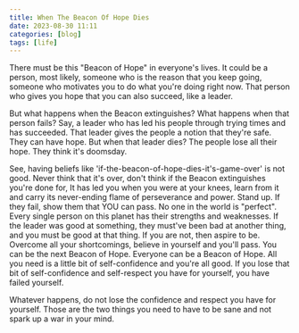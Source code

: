 ```yaml
---
title: When The Beacon Of Hope Dies
date: 2023-08-30 11:11
categories: [blog]
tags: [life]
---
```


There must be this "Beacon of Hope" in everyone's lives. It could be a person, most likely, someone who is the reason that you keep going, someone who motivates you to do what you're doing right now. That person who gives you hope that you can also succeed, like a leader.

But what happens when the Beacon extinguishes? What happens when that person fails? Say, a leader who has led his people through trying times and has succeeded. That leader gives the people a notion that they're safe. They can have hope. But when that leader dies? The people lose all their hope. They think it's doomsday.

See, having beliefs like 'if-the-beacon-of-hope-dies-it's-game-over' is not good. Never think that it's over, don't think if the Beacon extinguishes you're done for, It has led you when you were at your knees, learn from it and carry its never-ending flame of perseverance and power. Stand up. If they fail, show them that YOU can pass. No one in the world is "perfect". Every single person on this planet has their strengths and weaknesses. If the leader was good at something, they must've been bad at another thing, and you must be good at that thing. If you are not, then aspire to be. Overcome all your shortcomings, believe in yourself and you'll pass. You can be the next Beacon of Hope. Everyone can be a Beacon of Hope. All you need is a little bit of self-confidence and you're all good. If you lose that bit of self-confidence and self-respect you have for yourself, you have failed yourself.

Whatever happens, do not lose the confidence and respect you have for yourself. Those are the two things you need to have to be sane and not spark up a war in your mind.
